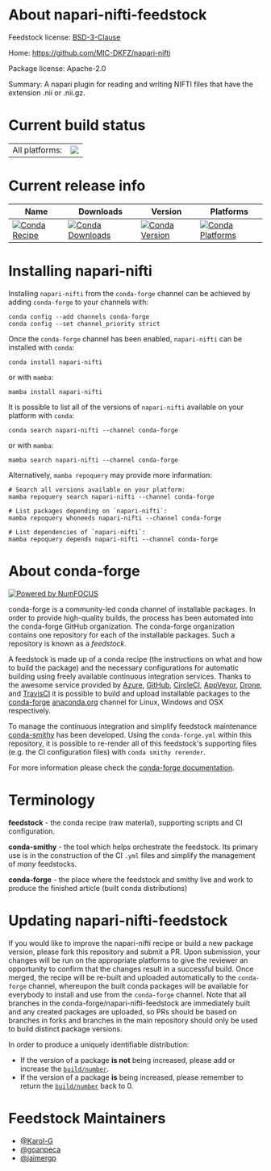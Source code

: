 About napari-nifti-feedstock
============================

Feedstock license: [BSD-3-Clause](https://github.com/conda-forge/napari-nifti-feedstock/blob/main/LICENSE.txt)

Home: https://github.com/MIC-DKFZ/napari-nifti

Package license: Apache-2.0

Summary: A napari plugin for reading and writing NIFTI files that have
the extension .nii or .nii.gz.


Current build status
====================


<table><tr><td>All platforms:</td>
    <td>
      <a href="https://dev.azure.com/conda-forge/feedstock-builds/_build/latest?definitionId=19251&branchName=main">
        <img src="https://dev.azure.com/conda-forge/feedstock-builds/_apis/build/status/napari-nifti-feedstock?branchName=main">
      </a>
    </td>
  </tr>
</table>

Current release info
====================

| Name | Downloads | Version | Platforms |
| --- | --- | --- | --- |
| [![Conda Recipe](https://img.shields.io/badge/recipe-napari--nifti-green.svg)](https://anaconda.org/conda-forge/napari-nifti) | [![Conda Downloads](https://img.shields.io/conda/dn/conda-forge/napari-nifti.svg)](https://anaconda.org/conda-forge/napari-nifti) | [![Conda Version](https://img.shields.io/conda/vn/conda-forge/napari-nifti.svg)](https://anaconda.org/conda-forge/napari-nifti) | [![Conda Platforms](https://img.shields.io/conda/pn/conda-forge/napari-nifti.svg)](https://anaconda.org/conda-forge/napari-nifti) |

Installing napari-nifti
=======================

Installing `napari-nifti` from the `conda-forge` channel can be achieved by adding `conda-forge` to your channels with:

```
conda config --add channels conda-forge
conda config --set channel_priority strict
```

Once the `conda-forge` channel has been enabled, `napari-nifti` can be installed with `conda`:

```
conda install napari-nifti
```

or with `mamba`:

```
mamba install napari-nifti
```

It is possible to list all of the versions of `napari-nifti` available on your platform with `conda`:

```
conda search napari-nifti --channel conda-forge
```

or with `mamba`:

```
mamba search napari-nifti --channel conda-forge
```

Alternatively, `mamba repoquery` may provide more information:

```
# Search all versions available on your platform:
mamba repoquery search napari-nifti --channel conda-forge

# List packages depending on `napari-nifti`:
mamba repoquery whoneeds napari-nifti --channel conda-forge

# List dependencies of `napari-nifti`:
mamba repoquery depends napari-nifti --channel conda-forge
```


About conda-forge
=================

[![Powered by
NumFOCUS](https://img.shields.io/badge/powered%20by-NumFOCUS-orange.svg?style=flat&colorA=E1523D&colorB=007D8A)](https://numfocus.org)

conda-forge is a community-led conda channel of installable packages.
In order to provide high-quality builds, the process has been automated into the
conda-forge GitHub organization. The conda-forge organization contains one repository
for each of the installable packages. Such a repository is known as a *feedstock*.

A feedstock is made up of a conda recipe (the instructions on what and how to build
the package) and the necessary configurations for automatic building using freely
available continuous integration services. Thanks to the awesome service provided by
[Azure](https://azure.microsoft.com/en-us/services/devops/), [GitHub](https://github.com/),
[CircleCI](https://circleci.com/), [AppVeyor](https://www.appveyor.com/),
[Drone](https://cloud.drone.io/welcome), and [TravisCI](https://travis-ci.com/)
it is possible to build and upload installable packages to the
[conda-forge](https://anaconda.org/conda-forge) [anaconda.org](https://anaconda.org/)
channel for Linux, Windows and OSX respectively.

To manage the continuous integration and simplify feedstock maintenance
[conda-smithy](https://github.com/conda-forge/conda-smithy) has been developed.
Using the ``conda-forge.yml`` within this repository, it is possible to re-render all of
this feedstock's supporting files (e.g. the CI configuration files) with ``conda smithy rerender``.

For more information please check the [conda-forge documentation](https://conda-forge.org/docs/).

Terminology
===========

**feedstock** - the conda recipe (raw material), supporting scripts and CI configuration.

**conda-smithy** - the tool which helps orchestrate the feedstock.
                   Its primary use is in the construction of the CI ``.yml`` files
                   and simplify the management of *many* feedstocks.

**conda-forge** - the place where the feedstock and smithy live and work to
                  produce the finished article (built conda distributions)


Updating napari-nifti-feedstock
===============================

If you would like to improve the napari-nifti recipe or build a new
package version, please fork this repository and submit a PR. Upon submission,
your changes will be run on the appropriate platforms to give the reviewer an
opportunity to confirm that the changes result in a successful build. Once
merged, the recipe will be re-built and uploaded automatically to the
`conda-forge` channel, whereupon the built conda packages will be available for
everybody to install and use from the `conda-forge` channel.
Note that all branches in the conda-forge/napari-nifti-feedstock are
immediately built and any created packages are uploaded, so PRs should be based
on branches in forks and branches in the main repository should only be used to
build distinct package versions.

In order to produce a uniquely identifiable distribution:
 * If the version of a package **is not** being increased, please add or increase
   the [``build/number``](https://docs.conda.io/projects/conda-build/en/latest/resources/define-metadata.html#build-number-and-string).
 * If the version of a package **is** being increased, please remember to return
   the [``build/number``](https://docs.conda.io/projects/conda-build/en/latest/resources/define-metadata.html#build-number-and-string)
   back to 0.

Feedstock Maintainers
=====================

* [@Karol-G](https://github.com/Karol-G/)
* [@goanpeca](https://github.com/goanpeca/)
* [@jaimergp](https://github.com/jaimergp/)

